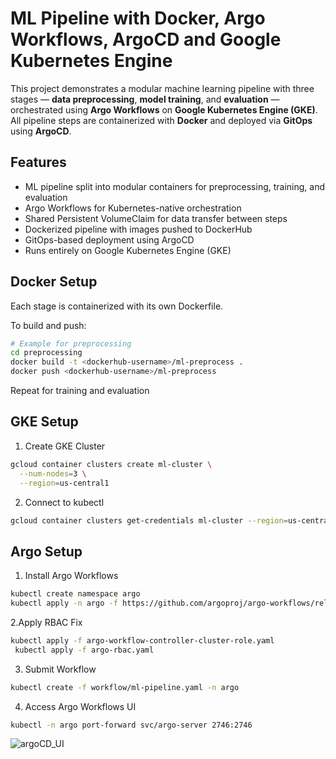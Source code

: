 # ML Pipeline with Docker, Argo Workflows, ArgoCD and Google Kubernetes Engine

This project demonstrates a modular machine learning pipeline with three stages — **data preprocessing**, **model training**, and **evaluation** — orchestrated using **Argo Workflows** on **Google Kubernetes Engine (GKE)**. All pipeline steps are containerized with **Docker** and deployed via **GitOps** using **ArgoCD**.

##  Features

- ML pipeline split into modular containers for preprocessing, training, and evaluation
- Argo Workflows for Kubernetes-native orchestration
- Shared Persistent VolumeClaim for data transfer between steps
- Dockerized pipeline with images pushed to DockerHub
- GitOps-based deployment using ArgoCD
- Runs entirely on Google Kubernetes Engine (GKE)

##  Docker Setup

Each stage is containerized with its own Dockerfile.

To build and push:

```bash
# Example for preprocessing
cd preprocessing
docker build -t <dockerhub-username>/ml-preprocess .
docker push <dockerhub-username>/ml-preprocess
```
Repeat for training and evaluation

## GKE Setup
1. Create GKE Cluster

```bash
gcloud container clusters create ml-cluster \
  --num-nodes=3 \
  --region=us-central1
```

2. Connect to kubectl
```bash
gcloud container clusters get-credentials ml-cluster --region=us-central1
```
## Argo Setup
1. Install Argo Workflows
```bash
kubectl create namespace argo
kubectl apply -n argo -f https://github.com/argoproj/argo-workflows/releases/latest/download/install.yaml
```
2.Apply RBAC Fix
``` bash
kubectl apply -f argo-workflow-controller-cluster-role.yaml
 kubectl apply -f argo-rbac.yaml
```
3. Submit Workflow
``` bash
kubectl create -f workflow/ml-pipeline.yaml -n argo
```

4. Access Argo Workflows UI
```bash
kubectl -n argo port-forward svc/argo-server 2746:2746
```
![argoCD_UI](https://github.com/user-attachments/assets/35544875-9d01-429b-9215-42136f2cda44)

